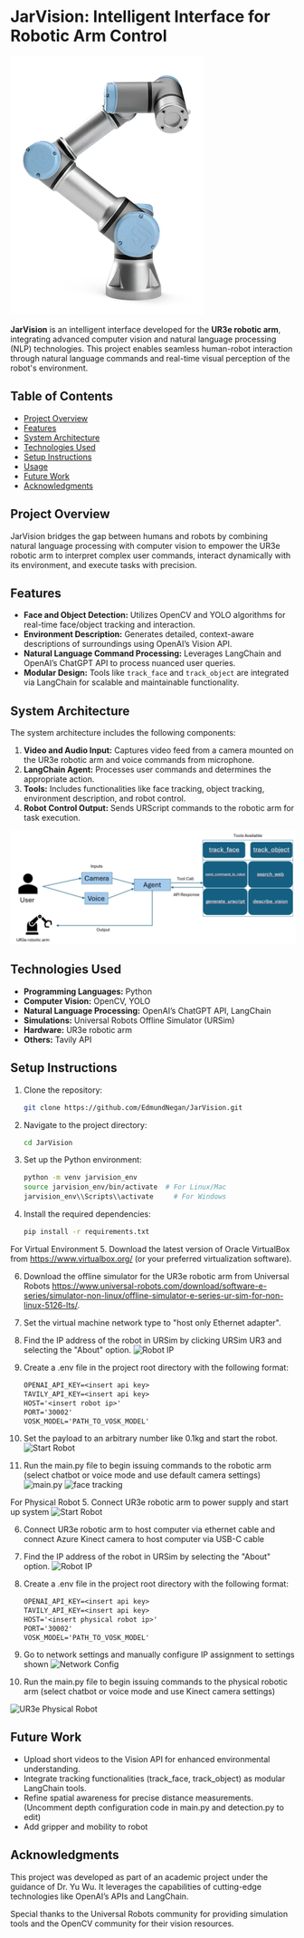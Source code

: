 # JarVision: Intelligent Interface for Robotic Arm Control

![UR3e Robotic Arm](images/UR3e_robot.webp)

**JarVision** is an intelligent interface developed for the **UR3e robotic arm**, integrating advanced computer vision and natural language processing (NLP) technologies. This project enables seamless human-robot interaction through natural language commands and real-time visual perception of the robot's environment.

## Table of Contents

- [Project Overview](#project-overview)
- [Features](#features)
- [System Architecture](#system-architecture)
- [Technologies Used](#technologies-used)
- [Setup Instructions](#setup-instructions)
- [Usage](#usage)
- [Future Work](#future-work)
- [Acknowledgments](#acknowledgments)

## Project Overview

JarVision bridges the gap between humans and robots by combining natural language processing with computer vision to empower the UR3e robotic arm to interpret complex user commands, interact dynamically with its environment, and execute tasks with precision.

## Features

- **Face and Object Detection:** Utilizes OpenCV and YOLO algorithms for real-time face/object tracking and interaction.
- **Environment Description:** Generates detailed, context-aware descriptions of surroundings using OpenAI’s Vision API.
- **Natural Language Command Processing:** Leverages LangChain and OpenAI’s ChatGPT API to process nuanced user queries.
- **Modular Design:** Tools like `track_face` and `track_object` are integrated via LangChain for scalable and maintainable functionality.

## System Architecture

The system architecture includes the following components:
1. **Video and Audio Input:** Captures video feed from a camera mounted on the UR3e robotic arm and voice commands from microphone.
2. **LangChain Agent:** Processes user commands and determines the appropriate action.
3. **Tools:** Includes functionalities like face tracking, object tracking, environment description, and robot control.
4. **Robot Control Output:** Sends URScript commands to the robotic arm for task execution.

![System Overview](images/system_overview.png)

## Technologies Used

- **Programming Languages:** Python
- **Computer Vision:** OpenCV, YOLO
- **Natural Language Processing:** OpenAI’s ChatGPT API, LangChain
- **Simulations:** Universal Robots Offline Simulator (URSim)
- **Hardware:** UR3e robotic arm
- **Others:** Tavily API

## Setup Instructions

1. Clone the repository:
   ```bash
   git clone https://github.com/EdmundNegan/JarVision.git
2. Navigate to the project directory:
    ```bash 
    cd JarVision
3. Set up the Python environment:
    ```bash
    python -m venv jarvision_env
    source jarvision_env/bin/activate  # For Linux/Mac
    jarvision_env\\Scripts\\activate     # For Windows
4. Install the required dependencies:
    ```bash
    pip install -r requirements.txt

For Virtual Environment 
5. Download the latest version of Oracle VirtualBox from https://www.virtualbox.org/ (or your preferred virtualization software).  

6. Download the offline simulator for the UR3e robotic arm from Universal Robots https://www.universal-robots.com/download/software-e-series/simulator-non-linux/offline-simulator-e-series-ur-sim-for-non-linux-5126-lts/.  

7. Set the virtual machine network type to "host only Ethernet adapter".  

8. Find the IP address of the robot in URSim by clicking URSim UR3 and selecting the "About" option.
![Robot IP](images/Robot_IP.png)  

9. Create a .env file in the project root directory with the following format:
    ```plaintext
    OPENAI_API_KEY=<insert api key>
    TAVILY_API_KEY=<insert api key>
    HOST='<insert robot ip>'
    PORT='30002'
    VOSK_MODEL='PATH_TO_VOSK_MODEL'  

10. Set the payload to an arbitrary number like 0.1kg and start the robot.
![Start Robot](/images/Starting_Robot.png)  

11. Run the main.py file to begin issuing commands to the robotic arm (select chatbot or voice mode and use default camera settings)
![main.py](images/vision_1.png)
![face tracking](images/face_tracking.png)

For Physical Robot
5. Connect UR3e robotic arm to power supply and start up system
![Start Robot](/images/Starting_Robot_Physical.png)  

6. Connect UR3e robotic arm to host computer via ethernet cable and connect Azure Kinect camera to host computer via USB-C cable  

7. Find the IP address of the robot in URSim by selecting the "About" option.
![Robot IP](images/Robot_IP.png)  

8. Create a .env file in the project root directory with the following format:
    ```plaintext
    OPENAI_API_KEY=<insert api key>
    TAVILY_API_KEY=<insert api key>
    HOST='<insert physical robot ip>'
    PORT='30002'
    VOSK_MODEL='PATH_TO_VOSK_MODEL'  

9. Go to network settings and manually configure IP assignment to settings shown
![Network Config](images/network_config.png)  

10. Run the main.py file to begin issuing commands to the physical robotic arm (select chatbot or voice mode and use Kinect camera settings)  

![UR3e Physical Robot](images/UR3e%20in%20lab.png)  

## Future Work
- Upload short videos to the Vision API for enhanced environmental understanding.
- Integrate tracking functionalities (track_face, track_object) as modular LangChain tools.
- Refine spatial awareness for precise distance measurements. (Uncomment depth configuration code in main.py and detection.py to edit)
- Add gripper and mobility to robot

## Acknowledgments

This project was developed as part of an academic project under the guidance of Dr. Yu Wu. It leverages the capabilities of cutting-edge technologies like OpenAI’s APIs and LangChain.

Special thanks to the Universal Robots community for providing simulation tools and the OpenCV community for their vision resources.
